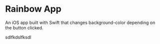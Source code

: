 # **Rainbow App**

An iOS app built with Swift that changes background-color depending on the button clicked.


sdlfkdslfksdl